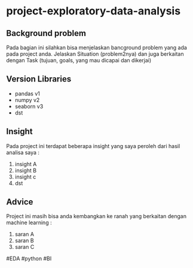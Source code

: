 # project-exploratory-data-analysis
## Background problem
Pada bagian ini silahkan bisa menjelaskan bancground problem yang ada pada project anda. Jelaskan Situation (problem2nya) dan juga berkaitan dengan Task (tujuan, goals, yang mau dicapai dan dikerjai)

## Version Libraries
- pandas v1
- numpy v2
- seaborn v3
- dst

## Insight 
Pada project ini terdapat beberapa insight yang saya peroleh dari hasil analisa saya :
1. insight A
2. insight B
3. insight c
4. dst

## Advice
Project ini masih bisa anda kembangkan ke ranah yang berkaitan dengan machine learning :
1. saran A
2. saran B
3. saran C

#EDA #python #BI
